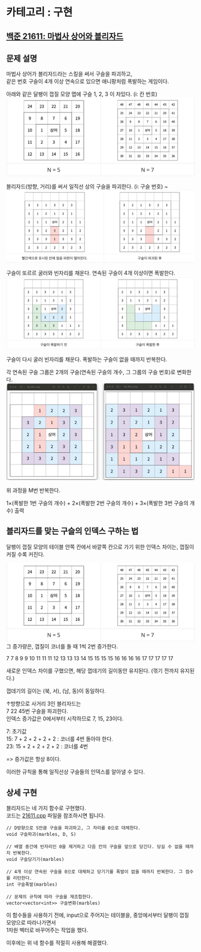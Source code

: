 # 카테고리 : 구현  
## [백준 21611: 마법사 상어와 블리자드 ](https://www.acmicpc.net/problem/21611)
## 문제 설명 
마법사 상어가 블리자드라는 스킬을 써서 구슬을 파괴하고,  
같은 번호 구슬이 4개 이상 연속으로 있으면 애니팡처럼 폭발하는 게임이다.

아래와 같은 달팽이 껍질 모양 맵에 구슬 1, 2, 3 이 차있다. (i: 칸 번호)
![img](./img/칸_번호.png)

블리자드(방향, 거리)를 써서 일직선 상의 구슬을 파괴한다. (i: 구슬 번호) ~
![img](./img/구슬_파괴.png)

구슬이 또르르 굴러와 빈자리를 채운다.
연속된 구슬이 4개 이상이면 폭발한다.
![img](./img/구슬_폭발.png)

구슬이 다시 굴러 빈자리를 채운다.
폭발하는 구슬이 없을 때까지 반복한다.

각 연속된 구슬 그룹은 2개의 구슬(연속된 구슬의 개수, 그 그룹의 구슬 번호)로 변화한다.
![img](./img/구슬_변화.png)

위 과정을 M번 반복한다.

1×(폭발한 1번 구슬의 개수) + 2×(폭발한 2번 구슬의 개수) + 3×(폭발한 3번 구슬의 개수) 출력

## 블리자드를 맞는 구슬의 인덱스 구하는 법

달팽이 껍질 모양의 테이블
안쪽 칸에서 바깥쪽 칸으로 가기 위한 인덱스 차이는,
껍질이 커질 수록 커진다.

![img](./img/칸_번호.png)
그 증가량은, 껍질이 코너를 돌 때 1씩 2번 증가한다.

7 7 8 9 9 10 11 11 11 12 13 13 13 14 15 15 15 15 16 16 16 16 17 17 17 17 17

새로운 인덱스 차이를 구했으면, 해당 껍데기의 길이동안 유지된다. (꺾기 전까지 유지된다.)

껍데기의 길이는 (북, 서), (남, 동)이 동일하다.

↑방향으로 사거리 3인 블리자드는  
7 22 45번 구슬을 파괴한다.  
인덱스 증가값은 0에서부터 시작하므로 7, 15, 23이다.

7: 초기값  
15: 7 + 2 + 2 + 2 + 2 : 코너를 4번 돌아야 한다.  
23: 15 + 2 + 2 + 2 + 2 : 코너를 4번

=> 증가값은 항상 8이다.

이러한 규칙을 통해 일직선상 구슬들의 인덱스를 알아낼 수 있다.

## 상세 구현

블리자드는 네 가지 함수로 구현했다.  
코드는 [21611.cpp](./21611.cpp) 파일을 참조하시면 됩니다.

    // D방향으로 S만큼 구슬을 파괴하고, 그 자리를 0으로 대체한다.
    void 구슬파괴(marbles, D, S)

    // 배열 중간에 빈자리인 0을 제거하고 다음 칸의 구슬을 앞으로 당긴다. 당길 수 없을 때까지 반복한다.
    void 구슬당기기(marbles)

    // 4개 이상 연속된 구슬을 0으로 대체하고 당기기를 폭발이 없을 때까지 반복한다. 그 점수를 리턴한다.
    int 구슬폭발(marbles)

    // 문제의 규칙에 따라 구슬을 재조합한다.
    vector<vector<int>> 구슬변화(marbles)

이 함수들을 사용하기 전에, input으로 주어지는 테이블을, 중앙에서부터 달팽이 껍질 모양으로 따라나가면서  
1차원 벡터로 바꾸어주는 작업을 했다.  

이후에는 위 네 함수를 적절히 사용해 해결했다.